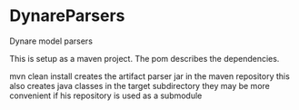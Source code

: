 DynareParsers
=============

Dynare model parsers

This is setup as a maven project.
The pom describes the dependencies.

mvn clean install 
creates the artifact  parser jar in the maven repository
this also creates java classes in the target subdirectory
they may be more convenient 
if his repository is used as a submodule
